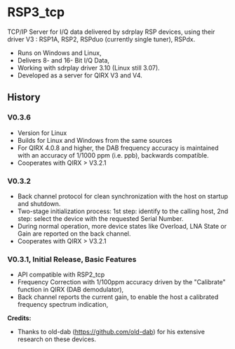 # RSP3_tcp
TCP/IP Server for I/Q data delivered by sdrplay RSP devices, using their driver V3 : RSP1A, RSP2, RSPduo (currently single tuner), RSPdx.
- Runs on Windows and Linux,
- Delivers 8- and 16- Bit I/Q Data,
- Working with sdrplay driver 3.10 (Linux still 3.07).
- Developed as a server for QIRX V3 and V4.
## History
### V0.3.6
- Version for Linux
- Builds for Linux and Windows from the same sources
- For QIRX 4.0.8 and higher, the DAB frequency accuracy is maintained with an accuracy of 1/1000 ppm (i.e. ppb), backwards compatible.
- Cooperates with QIRX > V3.2.1
### V0.3.2
- Back channel protocol for clean synchronization with the host on startup and shutdown.
- Two-stage initialization process: 1st step: identify to the calling host, 2nd step: select the device with the requested Serial Number.
- During normal operation, more device states like Overload, LNA State or Gain are reported on the back channel.
- Cooperates with QIRX > V3.2.1
### V0.3.1, Initial Release, Basic Features
- API compatible with RSP2_tcp
- Frequency Correction with 1/100ppm accuracy driven by the "Calibrate" function in QIRX (DAB demodulator),
- Back channel reports the current gain, to enable the host a calibrated frequency spectrum indication,

**Credits:**  
- Thanks to old-dab (https://github.com/old-dab) for his extensive research on these devices.  
